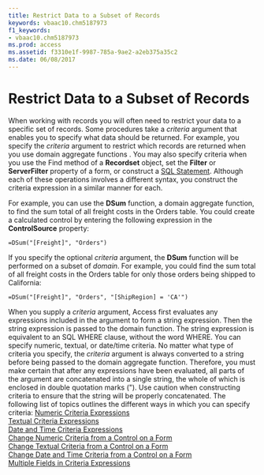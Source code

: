 ```yaml
---
title: Restrict Data to a Subset of Records
keywords: vbaac10.chm5187973
f1_keywords:
- vbaac10.chm5187973
ms.prod: access
ms.assetid: f3310e1f-9987-785a-9ae2-a2eb375a35c2
ms.date: 06/08/2017
---
```



# Restrict Data to a Subset of Records

When working with records you will often need to restrict your data to a specific set of records. Some procedures take a  _criteria_ argument that enables you to specify what data should be returned. For example, you specify the _criteria_ argument to restrict which records are returned when you use domain aggregate functions . You may also specify criteria when you use the Find method of a **Recordset** object, set the **Filter** or **ServerFilter** property of a form, or construct a [SQL Statement](build-sql-statements-that-include-variables-and-controls.md). Although each of these operations involves a different syntax, you construct the criteria expression in a similar manner for each.

For example, you can use the  **DSum** function, a domain aggregate function, to find the sum total of all freight costs in the Orders table. You could create a calculated control by entering the following expression in the **ControlSource** property:



```
=DSum("[Freight]", "Orders")
```

If you specify the optional  _criteria_ argument, the **DSum** function will be performed on a subset of _domain_. For example, you could find the sum total of all freight costs in the Orders table for only those orders being shipped to California:



```
=DSum("[Freight]", "Orders", "[ShipRegion] = 'CA'")
```

When you supply a  _criteria_ argument, Access first evaluates any expressions included in the argument to form a string expression. Then the string expression is passed to the domain function. The string expression is equivalent to an SQL WHERE clause, without the word WHERE.
You can specify numeric, textual, or date/time criteria. No matter what type of criteria you specify, the  _criteria_ argument is always converted to a string before being passed to the domain aggregate function. Therefore, you must make certain that after any expressions have been evaluated, all parts of the argument are concatenated into a single string, the whole of which is enclosed in double quotation marks (").
Use caution when constructing criteria to ensure that the string will be properly concatenated.
The following list of topics outlines the different ways in which you can specify criteria:
[Numeric Criteria Expressions](numeric-criteria-expressions.md)<br/>
[Textual Criteria Expressions](textual-criteria-expressions.md)<br/>
[Date and Time Criteria Expressions](date-and-time-criteria-expressions.md)<br/>
[Change Numeric Criteria from a Control on a Form](numeric-criteria-from-a-control-on-a-form.md)<br/>
[Change Textual Criteria from a Control on a Form](textual-criteria-from-a-control-on-a-form.md)<br/>
[Change Date and Time Criteria from a Control on a Form](date-and-time-criteria-from-a-control-on-a-form.md)<br/>
[Multiple Fields in Criteria Expressions](multiple-fields-in-criteria-expressions.md)

